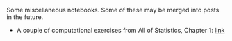Some miscellaneous notebooks. Some of these may be merged into posts in the future.

- A couple of computational exercises from All of Statistics, Chapter 1: [link](_code/all_of_stats_ch1.ipynb)